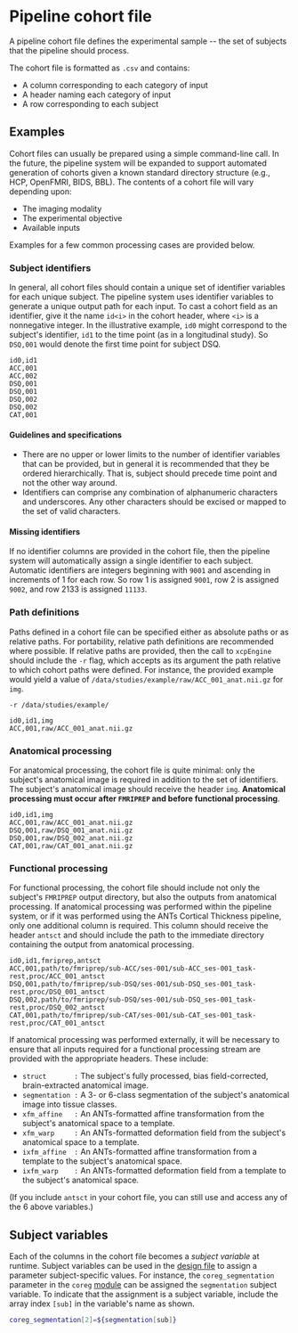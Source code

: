 Pipeline cohort file
====================

A pipeline cohort file defines the experimental sample -- the set of subjects that the pipeline should process.

 The cohort file is formatted as `.csv` and contains:

 * A column corresponding to each category of input
 * A header naming each category of input
 * A row corresponding to each subject

## Examples

Cohort files can usually be prepared using a simple command-line call. In the future, the pipeline system will be expanded to support automated generation of cohorts given a known standard directory structure (e.g., HCP, OpenFMRI, BIDS, BBL). The contents of a cohort file will vary depending upon:

 * The imaging modality
 * The experimental objective
 * Available inputs

Examples for a few common processing cases are provided below.

### Subject identifiers

In general, all cohort files should contain a unique set of identifier variables for each unique subject. The pipeline system uses identifier variables to generate a unique output path for each input. To cast a cohort field as an identifier, give it the name `id<i>` in the cohort header, where `<i>` is a nonnegative integer. In the illustrative example, `id0` might correspond to the subject's identifier, `id1` to the time point (as in a longitudinal study). So `DSQ,001` would denote the first time point for subject DSQ.

```
id0,id1
ACC,001
ACC,002
DSQ,001
DSQ,001
DSQ,002
DSQ,002
CAT,001
```

#### Guidelines and specifications

 * There are no upper or lower limits to the number of identifier variables that can be provided, but in general it is recommended that they be ordered hierarchically. That is, subject should precede time point and not the other way around.
 * Identifiers can comprise any combination of alphanumeric characters and underscores. Any other characters should be excised or mapped to the set of valid characters.

#### Missing identifiers

If no identifier columns are provided in the cohort file, then the pipeline system will automatically assign a single identifier to each subject. Automatic identifiers are integers beginning with `9001` and ascending in increments of 1 for each row. So row 1 is assigned `9001`, row 2 is assigned `9002`, and row 2133 is assigned `11133`.

### Path definitions

Paths defined in a cohort file can be specified either as absolute paths or as relative paths. For portability, relative path definitions are recommended where possible. If relative paths are provided, then the call to `xcpEngine` should include the `-r` flag, which accepts as its argument the path relative to which cohort paths were defined. For instance, the provided example would yield a value of `/data/studies/example/raw/ACC_001_anat.nii.gz` for `img`.
```
-r /data/studies/example/

id0,id1,img
ACC,001,raw/ACC_001_anat.nii.gz
```

### Anatomical processing

For anatomical processing, the cohort file is quite minimal: only the subject's anatomical image is required in addition to the set of identifiers. The subject's anatomical image should receive the header `img`. **Anatomical processing must occur after
`FMRIPREP` and before functional processing**.

```
id0,id1,img
ACC,001,raw/ACC_001_anat.nii.gz
DSQ,001,raw/DSQ_001_anat.nii.gz
DSQ,001,raw/DSQ_002_anat.nii.gz
CAT,001,raw/CAT_001_anat.nii.gz
```

### Functional processing

For functional processing, the cohort file should include not only the subject's `FMRIPREP` output directory, but also the outputs from anatomical processing. If anatomical processing was performed within the pipeline system, or if it was performed using the ANTs Cortical Thickness pipeline, only one additional column is required. This column should receive the header `antsct` and should include the path to the immediate directory containing the output from anatomical processing.

```
id0,id1,fmriprep,antsct
ACC,001,path/to/fmriprep/sub-ACC/ses-001/sub-ACC_ses-001_task-rest,proc/ACC_001_antsct
DSQ,001,path/to/fmriprep/sub-DSQ/ses-001/sub-DSQ_ses-001_task-rest,proc/DSQ_001_antsct
DSQ,002,path/to/fmriprep/sub-DSQ/ses-001/sub-DSQ_ses-001_task-rest,proc/DSQ_002_antsct
CAT,001,path/to/fmriprep/sub-CAT/ses-001/sub-CAT_ses-001_task-rest,proc/CAT_001_antsct
```

If anatomical processing was performed externally, it will be necessary to ensure that all inputs required for a functional processing stream are provided with the appropriate headers. These include:

 * `struct       :` The subject's fully processed, bias field-corrected, brain-extracted anatomical image.
 * `segmentation :` A 3- or 6-class segmentation of the subject's anatomical image into tissue classes.
 * `xfm_affine   :` An ANTs-formatted affine transformation from the subject's anatomical space to a template.
 * `xfm_warp     :` An ANTs-formatted deformation field from the subject's anatomical space to a template.
 * `ixfm_affine  :` An ANTs-formatted affine transformation from a template to the subject's anatomical space.
 * `ixfm_warp    :` An ANTs-formatted deformation field from a template to the subject's anatomical space.

(If you include `antsct` in your cohort file, you can still use and access any of the 6 above variables.)

## Subject variables

Each of the columns in the cohort file becomes a _subject variable_ at runtime. Subject variables can be used in the [design file](%%BASEURL/config/design.html) to assign a parameter subject-specific values. For instance, the `coreg_segmentation` parameter in the `coreg` [module](%%BASEURL/modules/index.html) can be assigned the `segmentation` subject variable. To indicate that the assignment is a subject variable, include the array index `[sub]` in the variable's name as shown.
``` bash
coreg_segmentation[2]=${segmentation[sub]}
```
